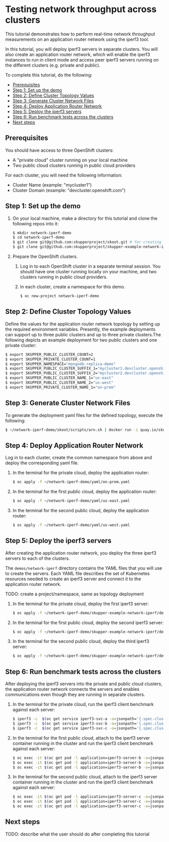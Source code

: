 # Testing network throughput across clusters

This tutorial demonstrates how to perform real-time network throughput measurements on an application router network using the iperf3 tool.

In this tutorial, you will deploy iperf3 servers in separate clusters. You will also create an application router network, which will enable the iperf3 instances to run in client mode and access peer iperf3 servers running on the different clusters (e.g. private and public).

To complete this tutorial, do the following:

* [Prerequisites](#prerequisites)
* [Step 1: Set up the demo](#step-1-set-up-the-demo)
* [Step 2: Define Cluster Topology Values](#step-2-define-cluster-topology-values)
* [Step 3: Generate Cluster Network Files](#step-3-generate-cluster-network-files)
* [Step 4: Deploy Application Router Network](#step-4-deploy-application-router-network)
* [Step 5: Deploy the iperf3 servers](#step-5-deploy-the-iperf3-servers)
* [Step 6: Run benchmark tests across the clusters](#step-6-run-benchmark-tests-across-the-clusters)
* [Next steps](#next-steps)

## Prerequisites

You should have access to three OpenShift clusters:
* A "private cloud" cluster running on your local machine
* Two public cloud clusters running in public cloud providers

For each cluster, you will need the following information:

* Cluster Name (example: "mycluster1")
* Cluster Domain (example: "devcluster.openshift.com")

## Step 1: Set up the demo

1. On your local machine, make a directory for this tutorial and clone the following repos into it:

   ```bash
   $ mkdir network-iperf-demo
   $ cd network-iperf-demo
   $ git clone git@github.com:skupperproject/skoot.git # for creating the application router network
   $ git clone git@github.com:skupperproject/skupper-example-network-iperf.git # for deploying the iperf3 servers
   ```

2. Prepare the OpenShift clusters.

   1. Log in to each OpenShift cluster in a separate terminal session. You should have one cluster running locally on your machine, and two clusters running in public cloud providers.
   2. In each cluster, create a namespace for this demo.
  
      ```bash
      $ oc new-project network-iperf-demo
      ```

## Step 2: Define Cluster Topology Values

Define the values for the application router network topology by setting up the required
environment variables. Presently, the example deployments can support up to three public
clusters and up to three private clusters.The following depicts an example deployment for
two public clusters and one private cluster:

   ```bash
   $ export SKUPPER_PUBLIC_CLUSTER_COUNT=2
   $ export SKUPPER_PRIVATE_CLUSTER_COUNT=1
   $ export SKUPPER_NAMESPACE="mongodb-replica-demo"
   $ export SKUPPER_PUBLIC_CLUSTER_SUFFIX_1="mycluster1.devcluster.openshift.com"
   $ export SKUPPER_PUBLIC_CLUSTER_SUFFIX_2="mycluster2.devcluster.openshift.com"
   $ export SKUPPER_PUBLIC_CLUSTER_NAME_1="us-east"
   $ export SKUPPER_PUBLIC_CLUSTER_NAME_2="us-west"
   $ export SKUPPER_PRIVATE_CLUSTER_NAME_1="on-prem"
   ```

## Step 3: Generate Cluster Network Files

To generate the deployment yaml files for the defined topology, execute the following:

   ```bash
   $ ~/network-iperf-demo/skoot/scripts/arn.sh | docker run -i quay.io/skupper/skoot | tar --extract
   ```

## Step 4: Deploy Application Router Network

Log in to each cluster, create the common namespace from above and deploy the corresponding yaml file.

1. In the terminal for the private cloud, deploy the application router:

   ```bash
   $ oc apply -f ~/network-iperf-demo/yaml/on-prem.yaml
   ```
2. In the terminal for the first public cloud, deploy the application router:

   ```bash
   $ oc apply -f ~/network-iperf-demo/yaml/us-east.yaml
   ```
3. In the terminal for the second public cloud, deploy the application router:

   ```bash
   $ oc apply -f ~/network-iperf-demo/yaml/us-west.yaml
   ```

## Step 5: Deploy the iperf3 servers

After creating the application router network, you deploy the three iperf3 servers to each of the clusters.

The `demos/network-iperf` directory contains the YAML files that you will use to create the servers. Each YAML file describes the set of Kubernetes resources needed to create an iperf3 server and connect it to the application router network.

TODO: create a project/namespace, same as topology deployment

1. In the terminal for the private cloud, deploy the first iperf3 server:

   ```bash
   $ oc apply -f ~/network-iperf-demo/skupper-example-network-iperf/deployment-iperf3-a.yaml
   ```

2. In the terminal for the first public cloud, deploy the second iperf3 server:

   ```bash
   $ oc apply -f ~/network-iperf-demo/skupper-example-network-iperf/deployment-iperf3-b.yaml
   ```

3. In the terminal for the second public cloud, deploy the third iperf3 server:

   ```bash
   $ oc apply -f ~/network-iperf-demo/skupper-example-network-iperf/deployment-iperf3-c.yaml
   ```

## Step 6: Run benchmark tests across the clusters

After deploying the iperf3 servers into the private and public cloud clusters, the application router network connects the servers and enables communications even though they are running in separate clusters.

1. In the terminal for the private cloud, run the iperf3 client benchmark against each server:

   ```bash
   $ iperf3 -c  $(oc get service iperf3-svc-a -o=jsonpath='{.spec.clusterIP}')
   $ iperf3 -c  $(oc get service iperf3-svc-b -o=jsonpath='{.spec.clusterIP}')
   $ iperf3 -c  $(oc get service iperf3-svc-c -o=jsonpath='{.spec.clusterIP}')   
   ```

2. In the terminal for the first public cloud, attach to the iperf3 server container running in the cluster and run the iperf3 client benchmark against each server:

   ```bash
   $ oc exec -it $(oc get pod -l application=iperf3-server-b -o=jsonpath='{.items[0].metadata.name}') -- iperf3 -c  $(oc get service iperf3-svc-a -o=jsonpath='{.spec.clusterIP}')
   $ oc exec -it $(oc get pod -l application=iperf3-server-b -o=jsonpath='{.items[0].metadata.name}') -- iperf3 -c  $(oc get service iperf3-svc-b -o=jsonpath='{.spec.clusterIP}')
   $ oc exec -it $(oc get pod -l application=iperf3-server-b -o=jsonpath='{.items[0].metadata.name}') -- iperf3 -c  $(oc get service iperf3-svc-c -o=jsonpath='{.spec.clusterIP}')   
   ```

3. In the terminal for the second public cloud, attach to the iperf3 server container running in the cluster and run the iperf3 client benchmark against each server:

   ```bash
   $ oc exec -it $(oc get pod -l application=iperf3-server-c -o=jsonpath='{.items[0].metadata.name}') -- iperf3 -c  $(oc get service iperf3-svc-a -o=jsonpath='{.spec.clusterIP}')
   $ oc exec -it $(oc get pod -l application=iperf3-server-c -o=jsonpath='{.items[0].metadata.name}') -- iperf3 -c  $(oc get service iperf3-svc-b -o=jsonpath='{.spec.clusterIP}')
   $ oc exec -it $(oc get pod -l application=iperf3-server-c -o=jsonpath='{.items[0].metadata.name}') -- iperf3 -c  $(oc get service iperf3-svc-c -o=jsonpath='{.spec.clusterIP}')   
   ```

## Next steps

TODO: describe what the user should do after completing this tutorial
